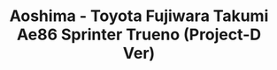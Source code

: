 ---
layout: product
title: "Aoshima - Toyota Fujiwara Takumi Ae86 Sprinter Trueno (Project-D Ver)"
price: "TBA" 
desc: "N/A"
img_path: "/assets/img/AO08133.webp"
brand: "N/A"
available: false
special_offer: false
new: false
soon: false
cat: "010000"
subcat: "013700"
subsubcat: "0N/A"
sifra: "AO08133"
popular: false
spec: false
---